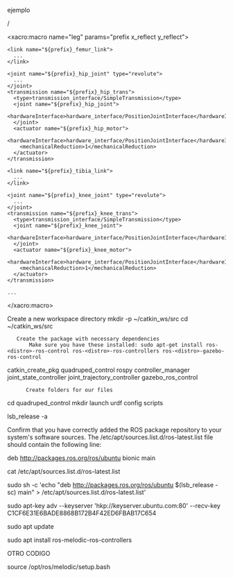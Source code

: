 
ejemplo


<gazebo>
    <plugin name="gazebo_ros_control" filename="libgazebo_ros_control.so">
      <robotNamespace>/</robotNamespace>
    </plugin>
  </gazebo>









<xacro:macro name="leg" params="prefix x_reflect y_reflect">
    
    <link name="${prefix}_femur_link">
      ...
    </link>

    <joint name="${prefix}_hip_joint" type="revolute">
      ...
    </joint>
    <transmission name="${prefix}_hip_trans">
      <type>transmission_interface/SimpleTransmission</type>
      <joint name="${prefix}_hip_joint">
        <hardwareInterface>hardware_interface/PositionJointInterface</hardwareInterface>
      </joint>
      <actuator name="${prefix}_hip_motor">
        <hardwareInterface>hardware_interface/PositionJointInterface</hardwareInterface>
        <mechanicalReduction>1</mechanicalReduction>
      </actuator>
    </transmission>

    <link name="${prefix}_tibia_link">
      ...
    </link>

    <joint name="${prefix}_knee_joint" type="revolute">
      ...
    </joint>
    <transmission name="${prefix}_knee_trans">
      <type>transmission_interface/SimpleTransmission</type>
      <joint name="${prefix}_knee_joint">
        <hardwareInterface>hardware_interface/PositionJointInterface</hardwareInterface>
      </joint>
      <actuator name="${prefix}_knee_motor">
        <hardwareInterface>hardware_interface/PositionJointInterface</hardwareInterface>
        <mechanicalReduction>1</mechanicalReduction>
      </actuator>
    </transmission>

    ...
</xacro:macro>
  
  
  
  
  
  
  
  
  
  
  
  
  
  
  
  
  Create a new workspace directory
mkdir -p ~/catkin_ws/src
cd ~/catkin_ws/src

       Create the package with necessary dependencies
           Make sure you have these installed: sudo apt-get install ros-<distro>-ros-control ros-<distro>-ros-controllers ros-<distro>-gazebo-ros-control
catkin_create_pkg quadruped_control rospy controller_manager joint_state_controller joint_trajectory_controller gazebo_ros_control

          Create folders for our files
cd quadruped_control
mkdir launch urdf config scripts

























lsb_release -a

Confirm that you have correctly added the ROS package repository to your system's software sources. The /etc/apt/sources.list.d/ros-latest.list file should contain the following line:

deb http://packages.ros.org/ros/ubuntu bionic main


cat /etc/apt/sources.list.d/ros-latest.list

sudo sh -c 'echo "deb http://packages.ros.org/ros/ubuntu $(lsb_release -sc) main" > /etc/apt/sources.list.d/ros-latest.list'

sudo apt-key adv --keyserver 'hkp://keyserver.ubuntu.com:80' --recv-key C1CF6E31E6BADE8868B172B4F42ED6FBAB17C654

sudo apt update

sudo apt install ros-melodic-ros-controllers



OTRO CODIGO

source /opt/ros/melodic/setup.bash
